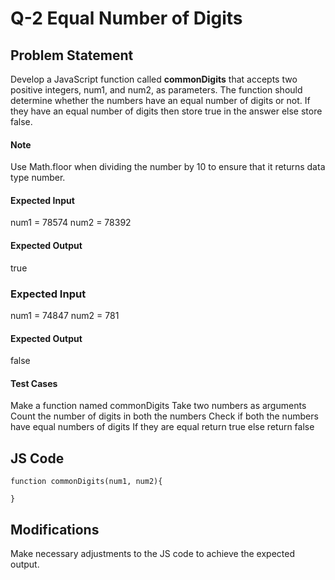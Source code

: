 # Q-2 Equal Number of Digits

## Problem Statement
Develop a JavaScript function called **commonDigits** that accepts two positive integers, num1, and num2, as parameters. The function should determine whether the numbers have an equal number of digits or not. If they have an equal number of digits then store true in the answer else store false.

#### Note
Use Math.floor when dividing the number by 10 to ensure that it returns data type number.
#### Expected Input
num1 = 78574
num2 = 78392
#### Expected Output
true
### Expected Input
num1 = 74847
num2 = 781
#### Expected Output
false
#### Test Cases
Make a function named commonDigits
Take two numbers as arguments
Count the number of digits in both the numbers
Check if both the numbers have equal numbers of digits
If they are equal return true else return false


## JS Code
```
function commonDigits(num1, num2){
    
}

```
## Modifications
Make necessary adjustments to the JS code to achieve the expected output.
